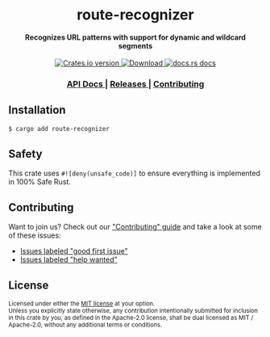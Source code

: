 <h1 align="center">route-recognizer</h1>
<div align="center">
  <strong>
    Recognizes URL patterns with support for dynamic and wildcard segments
  </strong>
</div>

<br />

<div align="center">
  <!-- Crates version -->
  <a href="https://crates.io/crates/route-recognizer">
    <img src="https://img.shields.io/crates/v/route-recognizer.svg?style=flat-square"
    alt="Crates.io version" />
  </a>
  <!-- Downloads -->
  <a href="https://crates.io/crates/route-recognizer">
    <img src="https://img.shields.io/crates/d/route-recognizer.svg?style=flat-square"
      alt="Download" />
  </a>
  <!-- docs.rs docs -->
  <a href="https://docs.rs/route-recognizer">
    <img src="https://img.shields.io/badge/docs-latest-blue.svg?style=flat-square"
      alt="docs.rs docs" />
  </a>
</div>

<div align="center">
  <h3>
    <a href="https://docs.rs/route-recognizer">
      API Docs
    </a>
    <span> | </span>
    <a href="https://github.com/http-rs/route-recognizer/releases">
      Releases
    </a>
    <span> | </span>
    <a href="https://github.com/http-rs/route-recognizer/blob/master.github/CONTRIBUTING.md">
      Contributing
    </a>
  </h3>
</div>

## Installation
```sh
$ cargo add route-recognizer
```

## Safety
This crate uses ``#![deny(unsafe_code)]`` to ensure everything is implemented in
100% Safe Rust.

## Contributing
Want to join us? Check out our ["Contributing" guide][contributing] and take a
look at some of these issues:

- [Issues labeled "good first issue"][good-first-issue]
- [Issues labeled "help wanted"][help-wanted]

[contributing]: https://github.com/http-rs/route-recognizer/blob/master.github/CONTRIBUTING.md
[good-first-issue]: https://github.com/http-rs/route-recognizer/labels/good%20first%20issue
[help-wanted]: https://github.com/http-rs/route-recognizer/labels/help%20wanted

## License

<sup>
Licensed under either the <a href="LICENSE-MIT">MIT license</a> at your option.
</sup>

<br/>

<sub>
Unless you explicitly state otherwise, any contribution intentionally submitted
for inclusion in this crate by you, as defined in the Apache-2.0 license, shall
be dual licensed as MIT / Apache-2.0, without any additional terms or
conditions.
</sub>
